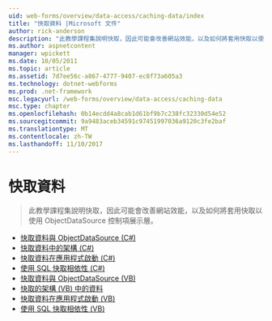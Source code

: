 ```yaml
---
uid: web-forms/overview/data-access/caching-data/index
title: "快取資料 |Microsoft 文件"
author: rick-anderson
description: "此教學課程集說明快取，因此可能會改善網站效能，以及如何將套用快取以使用 ObjectDataSource 控制項展示層..."
ms.author: aspnetcontent
manager: wpickett
ms.date: 10/05/2011
ms.topic: article
ms.assetid: 7d7ee56c-a867-4777-9407-ec8f73a605a3
ms.technology: dotnet-webforms
ms.prod: .net-framework
msc.legacyurl: /web-forms/overview/data-access/caching-data
msc.type: chapter
ms.openlocfilehash: 0b14ecdd4a8cab1d61bf9b7c238fc32330d54e52
ms.sourcegitcommit: 9a9483aceb34591c97451997036a9120c3fe2baf
ms.translationtype: MT
ms.contentlocale: zh-TW
ms.lasthandoff: 11/10/2017
---
```

<a name="caching-data"></a>快取資料
====================
> 此教學課程集說明快取，因此可能會改善網站效能，以及如何將套用快取以使用 ObjectDataSource 控制項展示層。


- [快取資料與 ObjectDataSource (C#)](caching-data-with-the-objectdatasource-cs.md)
- [快取資料中的架構 (C#)](caching-data-in-the-architecture-cs.md)
- [快取資料在應用程式啟動 (C#)](caching-data-at-application-startup-cs.md)
- [使用 SQL 快取相依性 (C#)](using-sql-cache-dependencies-cs.md)
- [快取資料與 ObjectDataSource (VB)](caching-data-with-the-objectdatasource-vb.md)
- [快取的架構 (VB) 中的資料](caching-data-in-the-architecture-vb.md)
- [快取資料在應用程式啟動 (VB)](caching-data-at-application-startup-vb.md)
- [使用 SQL 快取相依性 (VB)](using-sql-cache-dependencies-vb.md)
